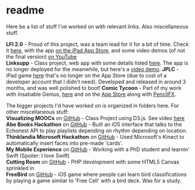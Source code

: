 # readme
Here be a list of stuff I've worked on with relevant links. Also miscellaneous stuff.    

**LFI 2.0** - Proud of this project, was a team lead for it for a bit of time. Check it [here](/LFI), with the app [on the iPad App Store](https://itunes.apple.com/ca/app/lets-face-it!-scrapbook/id1030111507?mt=8), and some video demos (of not the final version) [on YouTube](https://www.youtube.com/watch?v=MAhUx4QlsJ4)    
**Linksupp** - Class project, web app with some details listed [here](/Linksupp). The app is no longer deployed for the meanwhile, but here's a [video demo](https://www.youtube.com/watch?v=6ol6h0DApqQ).
**JPLC** - iPad game [here](/JPLC) that's no longer on the App Store (due to cost of a developer account that I didn't need). Developed and released in around 3 months, and was well polished to boot!
**Comic Tycoon** - Part of my work with Insatiable Genius, [here](/ComicTycoon) and on the [App Store](https://itunes.apple.com/ca/app/comic-tycoon-hd/id609065885?mt=8)  along with [PencilFX](https://itunes.apple.com/ca/app/pencilfx/id543704201?mt=8).

The bigger projects I'd have worked on is organized in folders here. For other miscellaneous stuff:    
**Visualizing MOOCs** on [GitHub](https://github.com/Clebeuf/MOOCs-InfoVis) - Class Project using D3.js. See video [here](https://www.youtube.com/watch?v=X4EzaJR6yPE)    
**Abe Books Hackathon** on [GitHub](https://github.com/brendanclement/hackathon) - Built an iOS interface that talks to the Echonest API to play playlists depending on rhythm depending on location.    
**Thinklandia Microsoft Hackathon** on [GitHub](https://github.com/dpotts/Thinklandia-Hack) - Used Microsoft's Kinect to automatically insert faces into pre-made 'cards'.    
**My Mobile Experience** on [GitHub](https://github.com/nfeliciano/mme) - Working with a PhD student and learnin' Swift (Spoiler: I love Swift)     
**Cutting Room** on [GitHub](https://github.com/nfeliciano/CuttingRoom) - PHP development with some HTML5 Canvas sprinkled in    
**FreeBird** on [GitHub](https://github.com/nfeliciano/FreeBird) - iOS game where people can learn bird classifications by playing a game similar to 'Free Cell' with a bird deck. Was for a study.    
